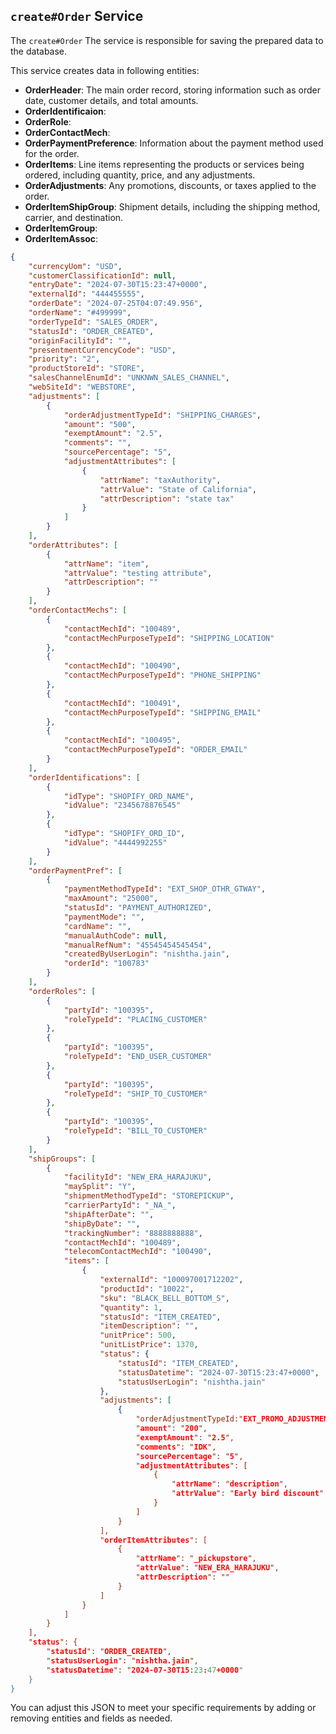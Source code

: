 
## `create#Order` Service

The `create#Order` The service is responsible for saving the prepared data to the database.

This service creates data in following entities:
- **OrderHeader**: The main order record, storing information such as order date, customer details, and total amounts.
- **OrderIdentificaion**:
- **OrderRole**:
- **OrderContactMech**:
- **OrderPaymentPreference**: Information about the payment method used for the order.
- **OrderItems**: Line items representing the products or services being ordered, including quantity, price, and any adjustments.
- **OrderAdjustments**: Any promotions, discounts, or taxes applied to the order.
- **OrderItemShipGroup**: Shipment details, including the shipping method, carrier, and destination.
- **OrderItemGroup**:
- **OrderItemAssoc**:


```json
{
    "currencyUom": "USD",
    "customerClassificationId": null,
    "entryDate": "2024-07-30T15:23:47+0000",
    "externalId": "444455555",
    "orderDate": "2024-07-25T04:07:49.956",
    "orderName": "#499999",
    "orderTypeId": "SALES_ORDER",
    "statusId": "ORDER_CREATED",
    "originFacilityId": "",
    "presentmentCurrencyCode": "USD",
    "priority": "2",
    "productStoreId": "STORE",
    "salesChannelEnumId": "UNKNWN_SALES_CHANNEL",
    "webSiteId": "WEBSTORE",
    "adjustments": [
        {
            "orderAdjustmentTypeId": "SHIPPING_CHARGES",
            "amount": "500",
            "exemptAmount": "2.5",
            "comments": "",
            "sourcePercentage": "5",
            "adjustmentAttributes": [
                {
                    "attrName": "taxAuthority",
                    "attrValue": "State of California",
                    "attrDescription": "state tax"
                }
            ]
        }
    ],
    "orderAttributes": [
        {
            "attrName": "item",
            "attrValue": "testing attribute",
            "attrDescription": ""
        }
    ],
    "orderContactMechs": [
        {
            "contactMechId": "100489",
            "contactMechPurposeTypeId": "SHIPPING_LOCATION"
        },
        {
            "contactMechId": "100490",
            "contactMechPurposeTypeId": "PHONE_SHIPPING"
        },
        {
            "contactMechId": "100491",
            "contactMechPurposeTypeId": "SHIPPING_EMAIL"
        },
        {
            "contactMechId": "100495",
            "contactMechPurposeTypeId": "ORDER_EMAIL"
        }
    ],
    "orderIdentifications": [
        {
            "idType": "SHOPIFY_ORD_NAME",
            "idValue": "2345678876545"
        },
        {
            "idType": "SHOPIFY_ORD_ID",
            "idValue": "4444992255"
        }  
    ],
    "orderPaymentPref": [
        {
            "paymentMethodTypeId": "EXT_SHOP_OTHR_GTWAY",
            "maxAmount": "25000",
            "statusId": "PAYMENT_AUTHORIZED",
            "paymentMode": "",
            "cardName": "",
            "manualAuthCode": null,
            "manualRefNum": "45545454545454",
            "createdByUserLogin": "nishtha.jain",
            "orderId": "100783"
        }
    ],
    "orderRoles": [
        {
            "partyId": "100395",
            "roleTypeId": "PLACING_CUSTOMER"   
        },
        {
            "partyId": "100395",
            "roleTypeId": "END_USER_CUSTOMER"
        },
        {
            "partyId": "100395",
            "roleTypeId": "SHIP_TO_CUSTOMER"
        },
        {
            "partyId": "100395",
            "roleTypeId": "BILL_TO_CUSTOMER"
        }
    ],
    "shipGroups": [
        {
            "facilityId": "NEW_ERA_HARAJUKU",
            "maySplit": "Y",
            "shipmentMethodTypeId": "STOREPICKUP",
            "carrierPartyId": "_NA_",
            "shipAfterDate": "",
            "shipByDate": "",
            "trackingNumber": "8888888888",
            "contactMechId": "100489",
            "telecomContactMechId": "100490",
            "items": [
                {
                    "externalId": "100097001712202",
                    "productId": "10022",
                    "sku": "BLACK_BELL_BOTTOM_S",
                    "quantity": 1,
                    "statusId": "ITEM_CREATED",
                    "itemDescription": "",
                    "unitPrice": 500,
                    "unitListPrice": 1370,
                    "status": {
                        "statusId": "ITEM_CREATED",
                        "statusDatetime": "2024-07-30T15:23:47+0000",
                        "statusUserLogin": "nishtha.jain"
                    },
                    "adjustments": [
                        {
                            "orderAdjustmentTypeId:"EXT_PROMO_ADJUSTMENT",
                            "amount": "200",
                            "exemptAmount": "2.5",
                            "comments": "IDK",
                            "sourcePercentage": "5",
                            "adjustmentAttributes": [
                                {
                                    "attrName": "description",
                                    "attrValue": "Early bird discount"
                                }
                            ]
                        }
                    ],
                    "orderItemAttributes": [
                        {
                            "attrName": "_pickupstore",
                            "attrValue": "NEW_ERA_HARAJUKU",
                            "attrDescription": ""
                        }
                    ]
                }
            ]
        }
    ],
    "status": {
        "statusId": "ORDER_CREATED",
        "statusUserLogin": "nishtha.jain",
        "statusDatetime": "2024-07-30T15:23:47+0000"
    }    
}
```

You can adjust this JSON to meet your specific requirements by adding or removing entities and fields as needed.
